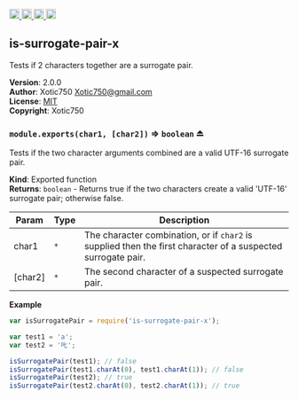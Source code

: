 <a href="https://travis-ci.org/Xotic750/is-surrogate-pair-x"
   title="Travis status">
<img
   src="https://travis-ci.org/Xotic750/is-surrogate-pair-x.svg?branch=master"
   alt="Travis status" height="18"/>
</a>
<a href="https://david-dm.org/Xotic750/is-surrogate-pair-x"
   title="Dependency status">
<img src="https://david-dm.org/Xotic750/is-surrogate-pair-x.svg"
   alt="Dependency status" height="18"/>
</a>
<a href="https://david-dm.org/Xotic750/is-surrogate-pair-x#info=devDependencies"
   title="devDependency status">
<img src="https://david-dm.org/Xotic750/is-surrogate-pair-x/dev-status.svg"
   alt="devDependency status" height="18"/>
</a>
<a href="https://badge.fury.io/js/is-surrogate-pair-x" title="npm version">
<img src="https://badge.fury.io/js/is-surrogate-pair-x.svg"
   alt="npm version" height="18"/>
</a>
<a name="module_is-surrogate-pair-x"></a>

## is-surrogate-pair-x
Tests if 2 characters together are a surrogate pair.

**Version**: 2.0.0  
**Author**: Xotic750 <Xotic750@gmail.com>  
**License**: [MIT](&lt;https://opensource.org/licenses/MIT&gt;)  
**Copyright**: Xotic750  
<a name="exp_module_is-surrogate-pair-x--module.exports"></a>

### `module.exports(char1, [char2])` ⇒ <code>boolean</code> ⏏
Tests if the two character arguments combined are a valid UTF-16
surrogate pair.

**Kind**: Exported function  
**Returns**: <code>boolean</code> - Returns true if the two characters create a valid
 'UTF-16' surrogate pair; otherwise false.  

| Param | Type | Description |
| --- | --- | --- |
| char1 | <code>\*</code> | The character combination, or if `char2` is supplied then  the first character of a suspected surrogate pair. |
| [char2] | <code>\*</code> | The second character of a suspected surrogate pair. |

**Example**  
```js
var isSurrogatePair = require('is-surrogate-pair-x');

var test1 = 'a';
var test2 = '𠮟';

isSurrogatePair(test1); // false
isSurrogatePair(test1.charAt(0), test1.charAt(1)); // false
isSurrogatePair(test2); // true
isSurrogatePair(test2.charAt(0), test2.charAt(1)); // true
```
